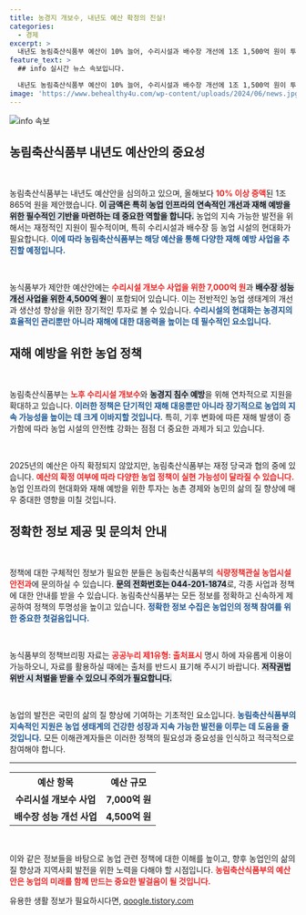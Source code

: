 ```yaml
---
title: 농경지 개보수, 내년도 예산 확정의 진실!
categories:
  - 경제
excerpt: >
  내년도 농림축산식품부 예산이 10% 늘어, 수리시설과 배수장 개선에 1조 1,500억 원이 투입됩니다. 재해 예방을 위한 대규모 지원에 농업계가 주목하고 있습니다!
feature_text: >
  ## info 실시간 뉴스 속보입니다.

  내년도 농림축산식품부 예산이 10% 늘어, 수리시설과 배수장 개선에 1조 1,500억 원이 투입됩니다. 재해 예방을 위한 대규모 지원에 농업계가 주목하고 있습니다!
image: 'https://www.behealthy4u.com/wp-content/uploads/2024/06/news.jpg'
---
```


<p><img src="https://www.behealthy4u.com/wp-content/uploads/2024/06/news.jpg" alt="info 속보" /></p>

<h2 data-ke-size="size26">농림축산식품부 내년도 예산안의 중요성</h2>

<p data-ke-size="size16">&nbsp;</p>  

<p>농림축산식품부는 내년도 예산안을 심의하고 있으며, 올해보다 <b><span style="color: #ee2323;">10% 이상 증액</span></b>된 1조 865억 원을 제안했습니다. <b><span style="background-color: #21538527;">이 금액은 특히 농업 인프라의 연속적인 개선과 재해 예방을 위한 필수적인 기반을 마련하는 데 중요한 역할을 합니다.</span></b> 농업의 지속 가능한 발전을 위해서는 재정적인 지원이 필수적이며, 특히 수리시설과 배수장 등 농업 시설의 현대화가 필요합니다. <b><span style="color: #1a5490;">이에 따라 농림축산식품부는 해당 예산을 통해 다양한 재해 예방 사업을 추진할 예정입니다.</span></b></p>

<p data-ke-size="size16">&nbsp;</p>  

<p>농식품부가 제안한 예산안에는 <b><span style="color: #ee2323;">수리시설 개보수 사업을 위한 7,000억 원</span></b>과 <b><span style="background-color: #21538527;">배수장 성능 개선 사업을 위한 4,500억 원</span></b>이 포함되어 있습니다. 이는 전반적인 농업 생태계의 개선과 생산성 향상을 위한 장기적인 투자로 볼 수 있습니다. <b><span style="color: #1a5490;">수리시설의 현대화는 농경지의 효율적인 관리뿐만 아니라 재해에 대한 대응력을 높이는 데 필수적인 요소입니다.</span></b></p>

<h2 data-ke-size="size26">재해 예방을 위한 농업 정책</h2>

<p data-ke-size="size16">&nbsp;</p>  

<p>농림축산식품부는 <b><span style="color: #ee2323;">노후 수리시설 개보수</span></b>와 <b><span style="background-color: #21538527;">농경지 침수 예방</span></b>을 위해 연차적으로 지원을 확대하고 있습니다. <b><span style="color: #1a5490;">이러한 정책은 단기적인 재해 대응뿐만 아니라 장기적으로 농업의 지속 가능성을 높이는 데 크게 이바지할 것입니다.</span></b> 특히, 기후 변화에 따른 재해 발생이 증가함에 따라 농업 시설의 안전性 강화는 점점 더 중요한 과제가 되고 있습니다.</p>

<p data-ke-size="size16">&nbsp;</p>  

<p>2025년의 예산은 아직 확정되지 않았지만, 농림축산식품부는 재정 당국과 협의 중에 있습니다. <b><span style="color: #ee2323;">예산의 확정 여부에 따라 다양한 농업 정책이 실현 가능성이 달라질 수 있습니다.</span></b> 농업 인프라의 현대화와 재해 예방을 위한 투자는 농촌 경제와 농민의 삶의 질 향상에 매우 중대한 영향을 미칠 것입니다.</p>

<h2 data-ke-size="size26">정확한 정보 제공 및 문의처 안내</h2>

<p data-ke-size="size16">&nbsp;</p>  

<p>정책에 대한 구체적인 정보가 필요한 분들은 농림축산식품부의 <b><span style="color: #ee2323;">식량정책관실 농업시설안전과</span></b>에 문의하실 수 있습니다. <b><span style="background-color: #21538527;">문의 전화번호는 044-201-1874</span></b>로, 각종 사업과 정책에 대한 안내를 받을 수 있습니다. 농림축산식품부는 모든 정보를 정확하고 신속하게 제공하여 정책의 투명성을 높이고 있습니다. <b><span style="color: #1a5490;">정확한 정보 수집은 농업인의 정책 참여를 위한 중요한 첫걸음입니다.</span></b></p>

<p data-ke-size="size16">&nbsp;</p>  

<p>농식품부의 정책브리핑 자료는 <b><span style="color: #ee2323;">공공누리 제1유형: 출처표시</span></b> 명시 하에 자유롭게 이용이 가능하오니, 자료를 활용하실 때에는 출처를 반드시 표기해 주시기 바랍니다. <b><span style="background-color: #21538527;">저작권법 위반 시 처벌을 받을 수 있으니 주의가 필요합니다.</span></b></p>

<p data-ke-size="size16">&nbsp;</p>  

<p>농업의 발전은 국민의 삶의 질 향상에 기여하는 기초적인 요소입니다. <b><span style="color: #1a5490;">농림축산식품부의 지속적인 지원은 농업 생태계의 건강한 성장과 지속 가능한 발전을 이루는 데 도움을 줄 것입니다.</span></b> 모든 이해관계자들은 이러한 정책의 필요성과 중요성을 인식하고 적극적으로 참여해야 합니다. </p>

<hr />

<table style="width: 100%; border-collapse: collapse;">
  <tr>
    <th style="text-align: center; height: 30px;">예산 항목</th>
    <th style="text-align: center; height: 30px;">예산 규모</th>
  </tr>
  <tr>
    <td style="text-align: center; height: 17px;"><b>수리시설 개보수 사업</b></td>
    <td style="text-align: center; height: 17px;"><b>7,000억 원</b></td>
  </tr>
  <tr>
    <td style="text-align: center; height: 17px;"><b>배수장 성능 개선 사업</b></td>
    <td style="text-align: center; height: 17px;"><b>4,500억 원</b></td>
  </tr>
</table>

<p data-ke-size="size16">&nbsp;</p>  

<p>이와 같은 정보들을 바탕으로 농업 관련 정책에 대한 이해를 높이고, 향후 농업인의 삶의 질 향상과 지역사회 발전을 위한 노력을 다해야 할 시점입니다. <b><span style="color: #ee2323;">농림축산식품부의 예산안은 농업의 미래를 함께 만드는 중요한 발걸음이 될 것입니다.</span></b></p>
유용한 생활 정보가 필요하시다면, <a href="https://qoogle.tistory.com" rel="dofollow">qoogle.tistory.com</a>


